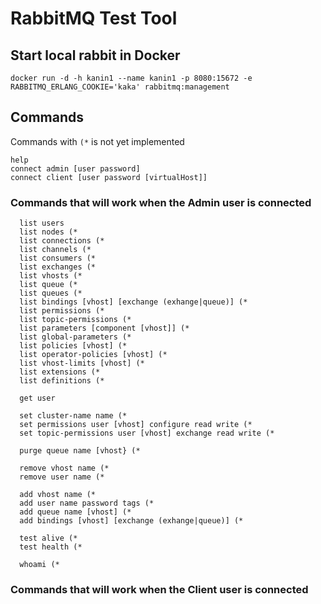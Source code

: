 # RabbitMQ Test Tool

## Start local rabbit in Docker

    docker run -d -h kanin1 --name kanin1 -p 8080:15672 -e RABBITMQ_ERLANG_COOKIE='kaka' rabbitmq:management

## Commands
Commands with `(*` is not yet implemented

    help
    connect admin [user password]
    connect client [user password [virtualHost]]

### Commands that will work when the Admin user is connected
      list users
      list nodes (*
      list connections (*
      list channels (*
      list consumers (*
      list exchanges (*
      list vhosts (*
      list queue (*
      list queues (*
      list bindings [vhost] [exchange (exhange|queue)] (*
      list permissions (*
      list topic-permissions (*
      list parameters [component [vhost]] (*
      list global-parameters (*
      list policies [vhost] (*
      list operator-policies [vhost] (*
      list vhost-limits [vhost] (*
      list extensions (*
      list definitions (*

      get user

      set cluster-name name (*
      set permissions user [vhost] configure read write (*
      set topic-permissions user [vhost] exchange read write (*

      purge queue name [vhost} (*
  
      remove vhost name (*
      remove user name (*

      add vhost name (*
      add user name password tags (*
      add queue name [vhost] (*
      add bindings [vhost] [exchange (exhange|queue)] (*

      test alive (*
      test health (*

      whoami (*

### Commands that will work when the Client user is connected